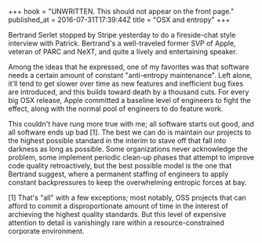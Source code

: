+++
hook = "UNWRITTEN. This should not appear on the front page."
published_at = 2016-07-31T17:39:44Z
title = "OSX and entropy"
+++

Bertrand Serlet stopped by Stripe yesterday to do a fireside-chat style
interview with Patrick. Bertrand's a well-traveled former SVP of Apple, veteran
of PARC and NeXT, and quite a lively and entertaining speaker.

Among the ideas that he expressed, one of my favorites was that software needs
a certain amount of constant "anti-entropy maintenance". Left alone, it'll tend
to get slower over time as new features and inefficient bug fixes are
introduced, and this builds toward death by a thousand cuts. For every big OSX
release, Apple committed a baseline level of engineers to fight the effect,
along with the normal pool of engineers to do feature work.

This couldn't have rung more true with me; all software starts out good, and
all software ends up bad [1]. The best we can do is maintain our projects to
the highest possible standard in the interim to stave off that fall into
darkness as long as possible. Some organizations never acknowledge the problem,
some implement periodic clean-up phases that attempt to improve code quality
retroactively, but the best possible model is the one that Bertrand suggest,
where a permanent staffing of engineers to apply constant backpressures to keep
the overwhelming entropic forces at bay.

[1] That's "all" with a few exceptions; most notably, OSS projects that can
    afford to commit a disproportionate amount of time in the interest of
    archieving the highest quality standards. But this level of expensive
    attention to detail is vanishingly rare within a resource-constrained
    corporate environment.
